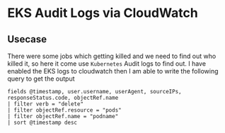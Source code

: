 # EKS Audit Logs via CloudWatch

## Usecase

There were some jobs which getting killed and we need to find out who killed it, so here it come use `Kubernetes` Audit logs to find out. I have enabled the EKS logs to cloudwatch then I am able to write the following query to get the output

```QL
fields @timestamp, user.username, userAgent, sourceIPs, responseStatus.code, objectRef.name
| filter verb = "delete"
| filter objectRef.resource = "pods"
| filter objectRef.name = "podname"
| sort @timestamp desc
```
